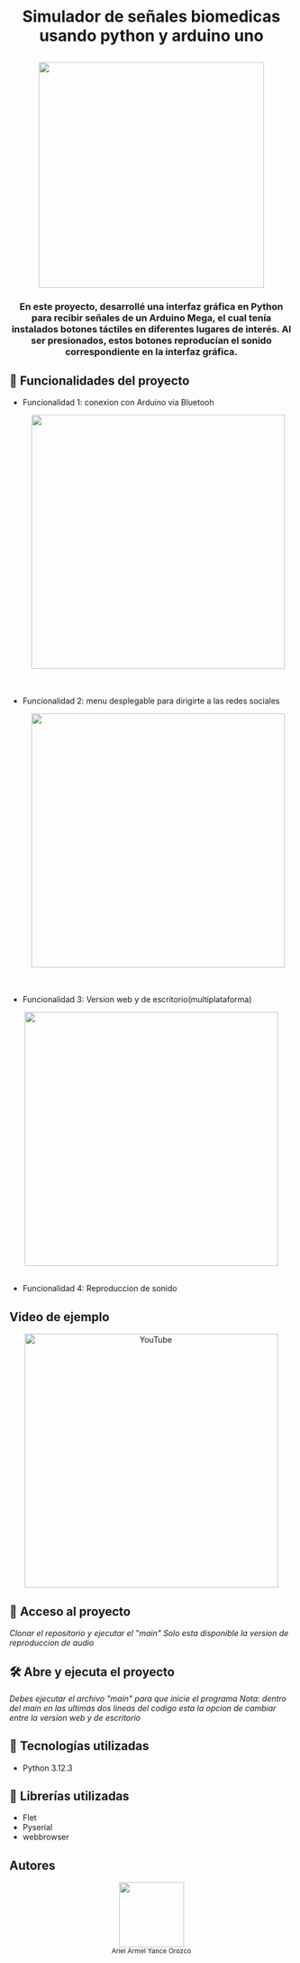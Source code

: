 <h1 align="center">Simulador de señales biomedicas usando python y arduino uno</h1>

<h2 align="center"><img src="https://github.com/user-attachments/assets/53da9942-74d2-468c-93dc-5873208f6c22" width="400"></h2>


<h3 align="center">En este proyecto, desarrollé una interfaz gráfica en Python para recibir señales de un Arduino Mega, el cual tenía instalados botones táctiles en diferentes lugares de interés. Al ser presionados, estos botones reproducían el sonido correspondiente en la interfaz gráfica.
</h3>

## :hammer: Funcionalidades del proyecto<br>
- Funcionalidad 1: conexion con Arduino via Bluetooh<br>
  <div align="center"><img src="https://github.com/user-attachments/assets/f3fb0a36-4389-44c9-81f5-a6148635efef" width="450"></div><br><br>

- Funcionalidad 2: menu desplegable para dirigirte a las redes sociales<br>
  <div align="center"><img src="https://github.com/user-attachments/assets/2a8671fd-e44e-41c5-981d-64da2af741fc" width="450"></div><br><br>

- Funcionalidad 3: Version web y de escritorio(multiplataforma)<br>
<div align="center"><img src="https://github.com/user-attachments/assets/737d3319-7e01-4320-8795-cb8c98470993" width="450"></div><br>

- Funcionalidad 4: Reproduccion de sonido<br>

## Video de ejemplo
<div align="center">
  <a href="https://youtu.be/IsHVh-RfcIU?si=qrLVD5DVEAkWClJc">
    <img src="https://img.youtube.com/vi/IsHVh-RfcIU/0.jpg" alt="YouTube" width="450">
  </a>
</div>

## 📁 Acceso al proyecto
*Clonar el repositorio y ejecutar el "main" Solo esta disponible la version de reproduccion de audio*

## 🛠️ Abre y ejecuta el proyecto
*Debes ejecutar el archivo "main" para que inicie el programa*
*Nota: dentro del main en las ultimas dos lineas del codigo esta la opcion de cambiar entre la version web y de escritorio*

## :hammer: Tecnologías utilizadas
- Python 3.12.3

## :book: Librerías utilizadas
- Flet
- Pyserial
- webbrowser


## Autores
<div align="center">
  <img src="https://avatars.githubusercontent.com/u/133101799?s=400&u=e9b08cc380e815cf4f929a3f30cb47979d4164f1&v=4" width="115"><br><sub>Ariel Armel Yance Orozco</sub>
</div>
